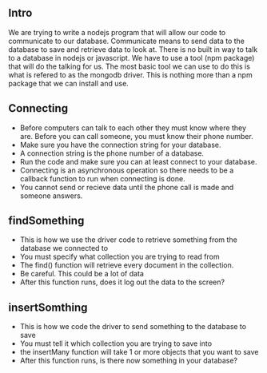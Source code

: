 ## Intro
We are trying to write a nodejs program that will allow our code to communicate to our database. Communicate means to send data to the database to save and retrieve data to look at. There is no built in way to talk to a database in nodejs or javascript. We have to use a tool (npm package) that will do the talking for us. The most basic tool we can use to do this is what is refered to as the mongodb driver. This is nothing more than a npm package that we can install and use. 

## Connecting
* Before computers can talk to each other they must know where they are. Before you can call someone, you must know their phone number.
* Make sure you have the connection string for your database. 
* A connection string is the phone number of a database.
* Run the code and make sure you can at least connect to your database.
* Connecting is an asynchronous operation so there needs to be a callback function to run when connecting is done.
* You cannot send or recieve data until the phone call is made and someone answers.

## findSomething
* This is how we use the driver code to retrieve something from the database we connected to
* You must specify what collection you are trying to read from 
* The find() function will retrieve every document in the collection.
* Be careful. This could be a lot of data
* After this function runs, does it log out the data to the screen?

## insertSomthing
* This is how we code the driver to send something to the database to save
* You must tell it which collection you are trying to save into
* the insertMany function will take 1 or more objects that you want to save
* After this function runs, is there now something in your database?
